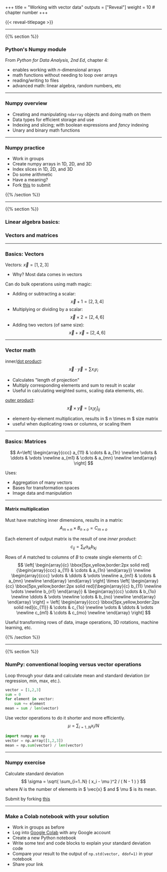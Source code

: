 +++
title = "Working with vector data"
outputs = ["Reveal"]
weight = 10 # chapter number
+++

{{< reveal-titlepage >}}
  
---

{{% section %}}

### Python's Numpy module

From *Python for Data Analysis, 2nd Ed*, chapter 4:
- enables working with $n$-dimensional arrays
- math functions without needing to loop over arrays
- reading/writing to files
- advanced math: linear algebra, random numbers, etc

---

### Numpy overview

- Creating and manipulating `ndarray` objects and doing math on them
- Data types for efficient storage and use
- Indexing and slicing; with boolean expressions and *fancy* indexing
- Unary and binary math functions

---

### Numpy practice

- Work in groups
- Create numpy arrays in 1D, 2D, and 3D
- Index slices in 1D, 2D, and 3D
- Do some arithmetic
- Have a meaning?
- Fork [this](https://replit.com/@cengique/numpy-practice) to submit

{{% /section %}}

---

{{% section %}}

### Linear algebra basics:
### Vectors and matrices

---

### Basics: Vectors

Vectors: $\vec{x} = [ 1, 2, 3 ]$
- Why? Most data comes in vectors

Can do bulk operations using math magic:
- Adding or subtracting a scalar: $$ \vec{x} + 1 = [ 2, 3, 4 ] $$
- Multiplying or dividing by a scalar: $$ \vec{x} \times 2 = [ 2, 4, 6 ] $$
- Adding two vectors (of same size): $$ \vec{x} + \vec{x} = [ 2, 4, 6 ] $$

---

### Vector math

inner/[dot product](http://mathworld.wolfram.com/DotProduct.html): $$ \vec{x} \cdot \vec{y} = \sum x_i y_i $$

- Calculates "length of projection"
- Multiply corresponding elements and sum to result in scalar
- Useful in calculating weighted sums, scaling data elements, etc.
                  
[outer product](https://en.wikipedia.org/wiki/Outer_product): $$ \vec{x} \times \vec{y} = [x_i y_j]_{ij} $$ 
- element-by-element multiplication, results in $ n \times m $ size matrix
- useful when duplicating rows or columns, or scaling them

---
### Basics: Matrices

$$ A=\left[ \begin{array}{ccc}
a_{11} & \cdots & a_{1n} \newline
\vdots & \ddots & \vdots \newline
a_{m1} & \cdots & a_{mn} \newline
\end{array} \right] $$

Uses:
- Aggregation of many vectors
- Bases for transformation spaces
- Image data and manipulation
                  
---
#### Matrix multiplication
                  
Must have matching inner dimensions, results in a matrix:
$$ A_{m\times n} \times B_{n\times o} = C_{m\times o} $$

Each element of output matrix is the result of one _inner product_:
$$ c_{ij} = \sum_k a_{ik} b_{kj} $$

Rows of $A$ matched to columns of $B$ to create single elements of $C$:
$$ \left[ \begin{array}{c}
\bbox[5px,yellow,border:2px solid red]{\begin{array}{ccc} 
a_{11} & \cdots & a_{1n} 
\end{array}} \newline
\begin{array}{ccc} 
\vdots & \ddots & \vdots \newline
a_{m1} & \cdots & a_{mn} \newline
\end{array}
\end{array} \right] \times
\left[ \begin{array}{cc}
\bbox[5px,yellow,border:2px solid red]{\begin{array}{c}
b_{11} \newline
\vdots \newline
b_{n1}
\end{array}} &
\begin{array}{cc}
\cdots & b_{1o} \newline
\ddots & \vdots \newline
\cdots & b_{no} \newline
\end{array}
\end{array} \right] =
\left[ \begin{array}{ccc}
\bbox[5px,yellow,border:2px solid red]{c_{11}} & \cdots & c_{1o} \newline
\vdots & \ddots & \vdots \newline
c_{m1} & \cdots & c_{mo} \newline
\end{array} \right]
$$

Useful transforming rows of data, image operations, 3D rotations, machine learning, etc.

{{% /section %}}

---

{{% section %}}

### NumPy: conventional looping versus vector operations

Loop through your data and calculate mean and standard deviation (or regression, min, max, etc.).

```python
vector = [1,2,3]
sum = 0
for element in vector:
    sum += element
mean = sum / len(vector)
```

Use vector operations to do it shorter and more efficiently. 
$$ \mu = \sum_{i=1..N} x_i / N $$
```python
import numpy as np
vector = np.array([1,2,3])
mean = np.sum(vector) / len(vector)
```
---

### Numpy exercise

Calculate standard deviation
$$ \sigma = \sqrt{ \sum_{i=1..N} ( x_i - \mu )^2 / ( N - 1 ) } $$
where $N$ is the number of elements in $ \vec{x} $ and $ \mu $ is its mean.

Submit by forking [this](https://replit.com/@cengique/numpy-beginner-sp22#main.py)

---

### Make a Colab notebook with your solution

- Work in groups as before
- Log into [Google Colab](colab.research.google.com/) with any Google account
- Create a new Python notebook
- Write some text and code blocks to explain your standard deviation code
- Compare your result to the output of `np.std(vector, ddof=1)` in your notebook
- Share your link
